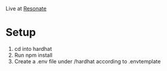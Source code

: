 Live at [Resonate](https://resonate.finance)

# Setup

1. cd into hardhat
2. Run npm install
3. Create a .env file under /hardhat according to .envtemplate


